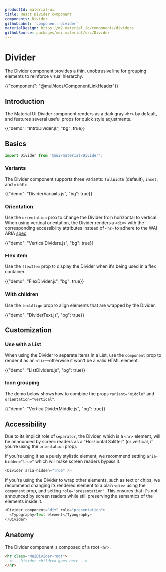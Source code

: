 ```yaml
---
productId: material-ui
title: React Divider component
components: Divider
githubLabel: 'component: divider'
materialDesign: https://m2.material.io/components/dividers
githubSource: packages/mui-material/src/Divider
---
```


# Divider

<p class="description">The Divider component provides a thin, unobtrusive line for grouping elements to reinforce visual hierarchy.</p>

{{"component": "@mui/docs/ComponentLinkHeader"}}

## Introduction

The Material UI Divider component renders as a dark gray `<hr>` by default, and features several useful props for quick style adjustments.

{{"demo": "IntroDivider.js", "bg": true}}

## Basics

```jsx
import Divider from '@mui/material/Divider';
```

### Variants

The Divider component supports three variants: `fullWidth` (default), `inset`, and `middle`.

{{"demo": "DividerVariants.js", "bg": true}}

### Orientation

Use the `orientation` prop to change the Divider from horizontal to vertical. When using vertical orientation, the Divider renders a `<div>` with the corresponding accessibility attributes instead of `<hr>` to adhere to the WAI-ARIA [spec](https://www.w3.org/TR/wai-aria-1.2/#separator).

{{"demo": "VerticalDividers.js", "bg": true}}

### Flex item

Use the `flexItem` prop to display the Divider when it's being used in a flex container.

{{"demo": "FlexDivider.js", "bg": true}}

### With children

Use the `textAlign` prop to align elements that are wrapped by the Divider.

{{"demo": "DividerText.js", "bg": true}}

## Customization

### Use with a List

When using the Divider to separate items in a List, use the `component` prop to render it as an `<li>`—otherwise it won't be a valid HTML element.

{{"demo": "ListDividers.js", "bg": true}}

### Icon grouping

The demo below shows how to combine the props `variant="middle"` and `orientation="vertical"`.

{{"demo": "VerticalDividerMiddle.js", "bg": true}}

## Accessibility

Due to its implicit role of `separator`, the Divider, which is a `<hr>` element, will be announced by screen readers as a "Horziontal Splitter" (or vertical, if you're using the `orientation` prop).

If you're using it as a purely stylistic element, we recommend setting `aria-hidden="true"` which will make screen readers bypass it.

```js
<Divider aria-hidden="true" />
```

If you're using the Divider to wrap other elements, such as text or chips, we recommend changing its rendered element to a plain `<div>` using the `component` prop, and setting `role="presentation"`.
This ensures that it's not announced by screen readers while still preserving the semantics of the elements inside it.

```js
<Divider component="div" role="presentation">
  <Typography>Text element</Typography>
</Divider>
```

## Anatomy

The Divider component is composed of a root `<hr>`.

```html
<hr class="MuiDivider-root">
  <!-- Divider children goes here -->
</hr>
```
